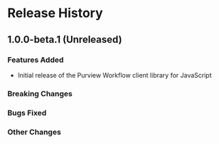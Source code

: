 # Release History

## 1.0.0-beta.1 (Unreleased)

### Features Added

- Initial release of the Purview Workflow client library for JavaScript

### Breaking Changes

### Bugs Fixed

### Other Changes
